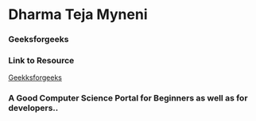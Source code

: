 # Dharma Teja Myneni

### Geeksforgeeks

### Link to Resource
[Geekksforgeeks](https://www.geeksforgeeks.org/)

### A Good Computer Science Portal for Beginners as well as for developers..
